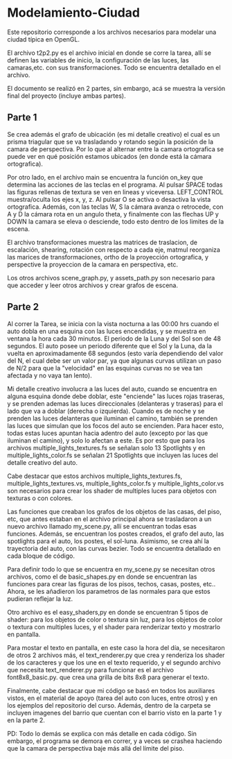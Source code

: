 # Modelamiento-Ciudad
Este repositorio corresponde a los archivos necesarios para modelar una ciudad típica en OpenGL.

El archivo t2p2.py es el archivo inicial en donde se corre la tarea, allí se definen las variables de inicio, la configuración de las luces, las camaras,etc. con sus transformaciones. Todo se encuentra detallado en el archivo.

El documento se realizó en 2 partes, sin embargo, acá se muestra la versión final del proyecto (incluye ambas partes).

## Parte 1

Se crea además el grafo de ubicación (es mi detalle creativo) el cual es un prisma triagular que se va trasladando y rotando según la posición de la camara de perspectiva. Por lo que al alternar entre la camara ortografica se puede ver en qué posición estamos ubicados (en donde está la cámara ortografica).

Por otro lado, en el archivo main se encuentra la función on_key que determina las acciones de las teclas en el programa. Al pulsar SPACE todas las figuras rellenas de textura se ven en lineas y viceversa. LEFT_CONTROL muestra/oculta los ejes x, y, z. Al pulsar O se activa o desactiva la vista ortografica. Además, con las teclas W, S la cámara avanza o retrocede, con A y D la cámara rota en un angulo theta, y finalmente con las flechas UP y DOWN la camara se eleva o desciende, todo esto dentro de los limites de la escena.

El archivo transformaciones muestra las matrices de traslacion, de escalación, shearing, rotación con respecto a cada eje, matmul reorganiza las marices de transformaciones, ortho de la proyección ortografica, y perspective la proyeccion de la camara en perspectiva, etc.

Los otros archivos scene_graph.py, y assets_path.py son necesario para que acceder y leer otros archivos y crear grafos de escena.

## Parte 2

Al correr la Tarea, se inicia con la vista nocturna a las 00:00 hrs cuando el auto dobla en una esquina con las luces encendidas, y se muestra en ventana la hora cada 30 minutos. El periodo de la Luna y del Sol son de 48 segundos. El auto posee un periodo diferente que el Sol y la Luna, da la vuelta en aproximadamente 68 segundos (esto varía dependiendo del valor del N, el cual debe ser un valor par, ya que algunas curvas utilizan un paso de N/2 para que la "velocidad" en las esquinas curvas no se vea tan afectada y no vaya tan lento).

Mi detalle creativo involucra a las luces del auto, cuando se encuentra en alguna esquina donde debe doblar, este "enciende" las luces rojas traseras, y se prenden ademas las luces direccionales (delanteras y traseras) para el lado que va a doblar (derecha o izquierda). Cuando es de noche y se prenden las luces delanteras que iluminan el camino, también se prenden las luces que simulan que los focos del auto se encienden. Para hacer esto, todas estas luces apuntan hacia adentro del auto (excepto por las que iluminan el camino), y solo lo afectan a este. Es por esto que para los archivos multiple_lights_textures.fs se señalan solo 13 Spotlights y en multiple_lights_color.fs se señalan 21 Spotlights que incluyen las luces del detalle creativo del auto.

Cabe destacar que estos archivos multiple_lights_textures.fs, multiple_lights_textures.vs, multiple_lights_color.fs y multiple_lights_color.vs son necesarios para crear los shader de multiples luces para objetos con texturas o con colores.

Las funciones que creaban los grafos de los objetos de las casas, del piso, etc, que antes estaban en el archivo principal ahora se trasladaron a un nuevo archivo llamado my_scene.py, allí se encuentran todas esas funciones. Además, se encuentran los postes creados, el grafo del auto, las spotlights para el auto, los postes, el sol-luna. Asimismo, se crea ahí la trayectoria del auto, con las curvas bezier. Todo se encuentra detallado en cada bloque de código.

Para definir todo lo que se encuentra en my_scene.py se necesitan otros archivos, como el de basic_shapes.py en donde se encuentran las funciones para crear las figuras de los pisos, techos, casas, postes, etc.. Ahora, se les añadieron los parametros de las normales para que estos pudieran reflejar la luz.

Otro archivo es el easy_shaders,py en donde se encuentran 5 tipos de shader: para los objetos de color o textura sin luz, para los objetos de color o textura con multiples luces, y el shader para renderizar texto y mostrarlo en pantalla.

Para mostar el texto en pantalla, en este caso la hora del día, se necesitaron de otros 2 archivos más, el text_renderer.py que crea y renderiza los shader de los caracteres y que los une en el texto requerido, y el segundo archivo que necesita text_renderer.py para funcionar es el archivo font8x8_basic.py. que crea una grilla de bits 8x8 para generar el texto.

Finalmente, cabe destacar que mi código se basó en todos los auxiliares vistos, en el material de apoyo (tarea del auto con luces, entre otros) y en los ejemplos del repositorio del curso. Además, dentro de la carpeta se incluyen imagenes del barrio que cuentan con el barrio visto en la parte 1 y en la parte 2.

PD: Todo lo demás se explica con más detalle en cada código. Sin embargo, el programa se demora en correr, y a veces se crashea haciendo que la camara de perspectiva baje más allá del límite del piso.
